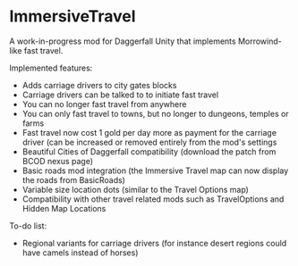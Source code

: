 # ImmersiveTravel

A work-in-progress mod for Daggerfall Unity that implements Morrowind-like fast travel.

Implemented features: 
- Adds carriage drivers to city gates blocks
- Carriage drivers can be talked to to initiate fast travel
- You can no longer fast travel from anywhere
- You can only fast travel to towns, but no longer to dungeons, temples or farms
- Fast travel now cost 1 gold per day more as payment for the carriage driver (can be increased or removed entirely from the mod's settings
- Beautiful Cities of Daggerfall compatibility (download the patch from BCOD nexus page)
- Basic roads mod integration (the Immersive Travel map can now display the roads from BasicRoads)
- Variable size location dots (similar to the Travel Options map)
- Compatibility with other travel related mods such as TravelOptions and Hidden Map Locations

To-do list:
- Regional variants for carriage drivers (for instance desert regions could have camels instead of horses)
